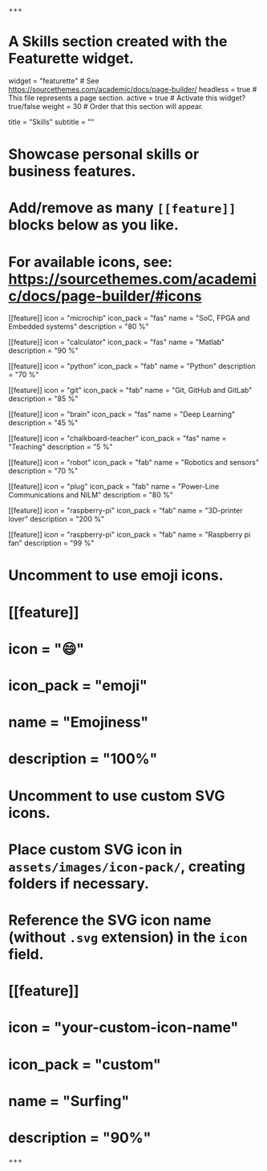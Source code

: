 +++
# A Skills section created with the Featurette widget.
widget = "featurette"  # See https://sourcethemes.com/academic/docs/page-builder/
headless = true  # This file represents a page section.
active = true  # Activate this widget? true/false
weight = 30  # Order that this section will appear.

title = "Skills"
subtitle = ""

# Showcase personal skills or business features.
# 
# Add/remove as many `[[feature]]` blocks below as you like.
# 
# For available icons, see: https://sourcethemes.com/academic/docs/page-builder/#icons

[[feature]]
  icon = "microchip"
  icon_pack = "fas"
  name = "SoC, FPGA and Embedded systems"
  description = "80 %" 
  
[[feature]]
  icon = "calculator"
  icon_pack = "fas"
  name = "Matlab"
  description = "90 %"
    
[[feature]]
  icon = "python"
  icon_pack = "fab"
  name = "Python"
  description = "70 %"
    
[[feature]]
  icon = "git"
  icon_pack = "fab"
  name = "Git, GitHub and GitLab"
  description = "85 %" 
  
[[feature]]
  icon = "brain"
  icon_pack = "fas"
  name = "Deep Learning"
  description = "45 %" 
  
[[feature]]
  icon = "chalkboard-teacher"
  icon_pack = "fas"
  name = "Teaching"
  description = "5 %" 
  
[[feature]]
  icon = "robot"
  icon_pack = "fab"
  name = "Robotics and sensors"
  description = "70 %"
  
[[feature]]
  icon = "plug"
  icon_pack = "fab"
  name = "Power-Line Communications and NILM"
  description = "80 %"
 
[[feature]]
  icon = "raspberry-pi"
  icon_pack = "fab"
  name = "3D-printer lover"
  description = "200 %"
  
[[feature]]
  icon = "raspberry-pi"
  icon_pack = "fab"
  name = "Raspberry pi fan"
  description = "99 %"

  
# Uncomment to use emoji icons.
# [[feature]]
#  icon = ":smile:"
#  icon_pack = "emoji"
#  name = "Emojiness"
#  description = "100%"  

# Uncomment to use custom SVG icons.
# Place custom SVG icon in `assets/images/icon-pack/`, creating folders if necessary.
# Reference the SVG icon name (without `.svg` extension) in the `icon` field.
# [[feature]]
#  icon = "your-custom-icon-name"
#  icon_pack = "custom"
#  name = "Surfing"
#  description = "90%"

+++
